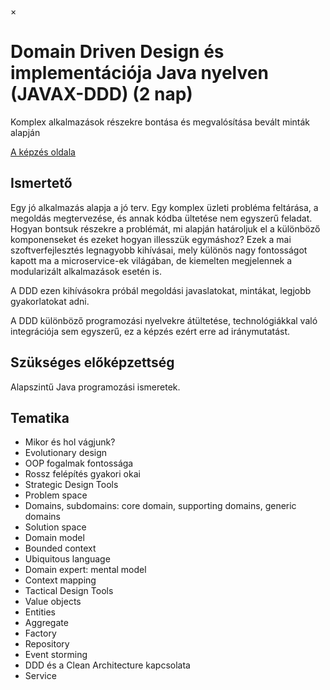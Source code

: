 ×

# Domain Driven Design és implementációja Java nyelven (JAVAX-DDD) (2 nap)

Komplex alkalmazások részekre bontása és megvalósítása bevált minták alapján

[A képzés oldala](https://www.training360.com/kepzes/java-ddd)

## Ismertető

Egy jó alkalmazás alapja a jó terv. Egy komplex üzleti probléma feltárása, a megoldás megtervezése, és annak kódba ültetése nem egyszerű feladat. Hogyan bontsuk részekre a problémát, mi alapján határoljuk el a különböző komponenseket és ezeket hogyan illesszük egymáshoz? Ezek a mai szoftverfejlesztés legnagyobb kihívásai, mely különös nagy fontosságot kapott ma a microservice-ek világában, de kiemelten megjelennek a modularizált alkalmazások esetén is.

A DDD ezen kihívásokra próbál megoldási javaslatokat, mintákat, legjobb gyakorlatokat adni.

A DDD különböző programozási nyelvekre átültetése, technológiákkal való integrációja sem egyszerű, ez a képzés ezért erre ad iránymutatást.

## Szükséges előképzettség

Alapszintű Java programozási ismeretek.

## Tematika

  * Mikor és hol vágjunk?
  * Evolutionary design
  * OOP fogalmak fontossága
  * Rossz felépítés gyakori okai
  * Strategic Design Tools
  * Problem space
  * Domains, subdomains: core domain, supporting domains, generic domains
  * Solution space
  * Domain model
  * Bounded context
  * Ubiquitous language
  * Domain expert: mental model
  * Context mapping
  * Tactical Design Tools
  * Value objects
  * Entities
  * Aggregate
  * Factory
  * Repository
  * Event storming
  * DDD és a Clean Architecture kapcsolata
  * Service
